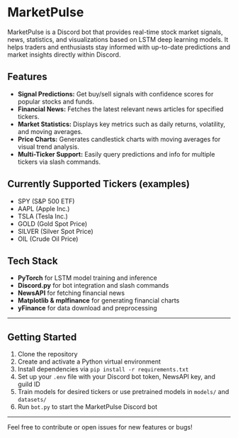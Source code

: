 # MarketPulse

MarketPulse is a Discord bot that provides real-time stock market signals, news, statistics, and visualizations based on LSTM deep learning models. It helps traders and enthusiasts stay informed with up-to-date predictions and market insights directly within Discord.

## Features

- **Signal Predictions:** Get buy/sell signals with confidence scores for popular stocks and funds.  
- **Financial News:** Fetches the latest relevant news articles for specified tickers.  
- **Market Statistics:** Displays key metrics such as daily returns, volatility, and moving averages.  
- **Price Charts:** Generates candlestick charts with moving averages for visual trend analysis.  
- **Multi-Ticker Support:** Easily query predictions and info for multiple tickers via slash commands.

## Currently Supported Tickers (examples)

- SPY (S&P 500 ETF)  
- AAPL (Apple Inc.)  
- TSLA (Tesla Inc.)  
- GOLD (Gold Spot Price)  
- SILVER (Silver Spot Price)  
- OIL (Crude Oil Price)

## Tech Stack

- **PyTorch** for LSTM model training and inference  
- **Discord.py** for bot integration and slash commands  
- **NewsAPI** for fetching financial news  
- **Matplotlib & mplfinance** for generating financial charts  
- **yFinance** for data download and preprocessing  

---

## Getting Started

1. Clone the repository  
2. Create and activate a Python virtual environment  
3. Install dependencies via `pip install -r requirements.txt`  
4. Set up your `.env` file with your Discord bot token, NewsAPI key, and guild ID  
5. Train models for desired tickers or use pretrained models in `models/` and `datasets/`  
6. Run `bot.py` to start the MarketPulse Discord bot  

---

Feel free to contribute or open issues for new features or bugs!


